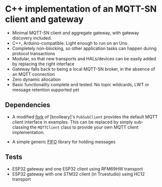C++ implementation of an MQTT-SN client and gateway
==================================================================

- Minimal MQTT-SN client and aggregate gateway, with gateway discovery included.
- C++, Arduino-compatible. Light enough to run on an Uno.
- Completely non-blocking, so other application tasks can happen during protocol transactions
- Modular, so that new transports and HALs/devices can be easily added by replacing the right interface
- Gateway falls back to being a local MQTT-SN broker, in the absence of an MQTT connection
- Zero dynamic allocation
- Basic functionality complete and tested. No topic wildcards, LWT or message retention supported yet

## Dependencies
- A modified [fork](https://github.com/brianrho/pubsubclient) of [knolleary]'s `PubSubClient` provides the default MQTT client interface in examples. This can be replaced by simply sub-classing the `MQTTClient` class to provide your own MQTT client implementation.

- A simple generic [FIFO](https://github.com/brianrho/LiteFifo) library for holding messages

## Tests
- ESP32 gateway and one ESP32 client using RFM69HW transport
- ESP32 gateway with one STM32 client (in Truestudio) using HC12 transport
